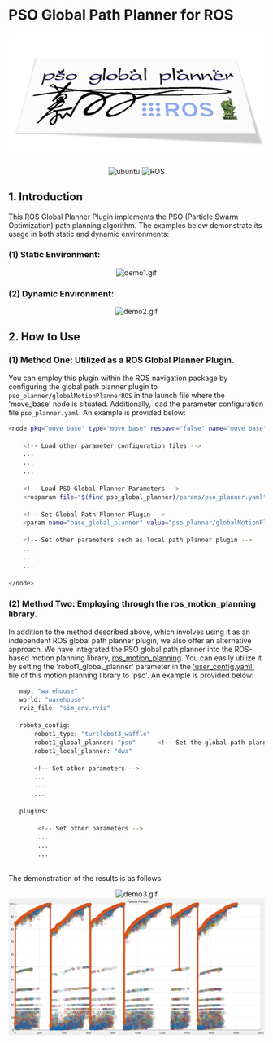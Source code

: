 # PSO Global Path Planner for ROS

![PSO_Planner](assets/PSO_Planner.png)

<p align="center">
    <img width="100px" height="20px" src="https://img.shields.io/badge/Ubuntu-20.04-orange?logo=Ubuntu&Ubuntu-20.04"
        alt="ubuntu" />
    <img width="100px" height="20px" src="https://img.shields.io/badge/ROS-noetic-blue?logo=ROS&ROS=noetic" alt="ROS" />
</p>

## 1. Introduction

This ROS Global Planner Plugin implements the PSO (Particle Swarm Optimization) path planning algorithm. The examples below demonstrate its usage in both static and dynamic environments:

### (1) Static Environment:

<div align="center">
  <img src="assets/pso_demo1.gif" alt="demo1.gif">
</div>

### (2) Dynamic Environment:

<div align="center">
  <img src="assets/pso_demo2.gif" alt="demo2.gif">
</div>

## 2. How to Use

### (1) Method One: Utilized as a ROS Global Planner Plugin.

You can employ this plugin within the ROS navigation package by configuring the global path planner plugin to `pso_planner/globalMotionPlannerROS` in the launch file where the 'move_base' node is situated. Additionally, load the parameter configuration file `pso_planner.yaml`. An example is provided below:

```bash
<node pkg="move_base" type="move_base" respawn="false" name="move_base" output="screen">

    <!-- Load other parameter configuration files -->
    ...
    ...
    ...

    <!-- Load PSO Global Planner Parameters -->
    <rosparam file="$(find pso_global_planner)/params/pso_planner.yaml" command="load" />

    <!-- Set Global Path Planner Plugin -->
    <param name="base_global_planner" value="pso_planner/globalMotionPlannerROS" />

    <!-- Set other parameters such as local path planner plugin -->
    ...
    ...
    ...

</node>
```

### (2) Method Two: Employing through the ros_motion_planning library.

In addition to the method described above, which involves using it as an independent ROS global path planner plugin, we also offer an alternative approach. We have integrated the PSO global path planner into the ROS-based motion planning library, [ros_motion_planning](https://github.com/ai-winter/ros_motion_planning). You can easily utilize it by setting the 'robot1_global_planner' parameter in the ['user_config.yaml'](https://github.com/ai-winter/ros_motion_planning/blob/master/src/user_config/user_config.yaml) file of this motion planning library to 'pso'. An example is provided below:

```bash
   map: "warehouse"
   world: "warehouse"
   rviz_file: "sim_env.rviz"

   robots_config:
     - robot1_type: "turtlebot3_waffle"
       robot1_global_planner: "pso"      <!-- Set the global path planning algorithm to PSO -->
       robot1_local_planner: "dwa"

       <!-- Set other parameters -->
       ...
       ...
       ...

   plugins:

        <!-- Set other parameters -->
        ...
        ...
        ...
    
```

The demonstration of the results is as follows:

<div align="center">
  <img src="assets/pso_ros_1.gif" alt="demo3.gif" width="280"/> 
  <img src="assets/pso_fitness.png" alt="pso_fitness.png" width="520"/> 
</div>